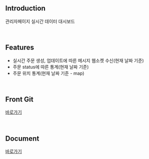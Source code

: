 ## Introduction
관리자페이지 실시간 데이터 대시보드  
    
<br>  

## Features
- 실시간 주문 생성, 업데이트에 따른 메시지 웹소켓 수신(현재 날짜 기준)
- 주문 status에 따른 통계(현재 날짜 기준)
- 주문 위치 통계(현재 날짜 기준 - map)  
  
<br>
  
## Front Git
<span style="font-size:14px;">[바로가기](https://github.com/ttwkr/lastorder_front)</span>
  
<br>
  
## Document 
<span style="font-size:14px;">[바로가기](https://wegoplate.postman.co/workspaces/71b92360-b844-4a0e-adff-6864c7c2bf81/collections)</span>


